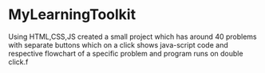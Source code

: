 # MyLearningToolkit
Using HTML,CSS,JS created a small project which has around 40 problems with separate buttons which on a click shows java-script code  and respective flowchart of a specific problem and program runs on double click.f
